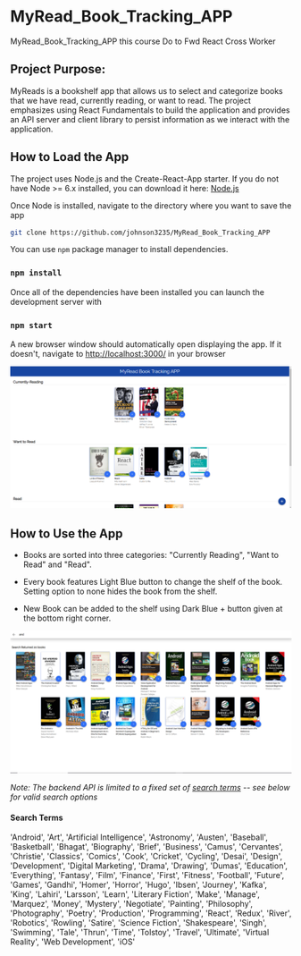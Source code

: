# MyRead_Book_Tracking_APP


MyRead_Book_Tracking_APP this course Do to Fwd React Cross Worker



## Project Purpose:

MyReads is a bookshelf app that allows us to select and categorize books that we have read, currently reading, or want to read. The project emphasizes using React Fundamentals to build the application and provides an API server and client library to persist information as we interact with the application.

## How to Load the App

The project uses Node.js and the Create-React-App starter.  If you do not have Node >= 6.x installed, you can download it here: [Node.js](https://nodejs.org/en/)

Once Node is installed, navigate to the directory where you want to save the app
```sh
git clone https://github.com/johnson3235/MyRead_Book_Tracking_APP
```
You can use ```npm``` package manager to install dependencies.
### ```npm install``` 

Once all of the dependencies have been installed you can launch the development server with

### ```npm start```  

A new browser window should automatically open displaying the app.  If it doesn't, navigate to [http://localhost:3000/](http://localhost:3000/) in your browser

![Home Page](src/screenshot/home.png "Home Screen")

## How to Use the App
* Books are sorted into three categories:
"Currently Reading", "Want to Read" and "Read".
* Every book features Light Blue button to change the shelf of the book. Setting option to none hides the book from the shelf.


* New Book can be added to the shelf using Dark Blue + button given at the bottom right corner.



![Search Page](src/screenshot/search.png "Search Results Books")


*Note: The backend API is limited to a fixed set of [search terms](#search-terms)  -- see below for valid search options*
#### Search Terms
'Android', 'Art', 'Artificial Intelligence', 'Astronomy', 'Austen', 'Baseball', 'Basketball', 'Bhagat', 'Biography', 'Brief', 'Business', 'Camus', 'Cervantes', 'Christie', 'Classics', 'Comics', 'Cook', 'Cricket', 'Cycling', 'Desai', 'Design', 'Development', 'Digital Marketing', 'Drama', 'Drawing', 'Dumas', 'Education', 'Everything', 'Fantasy', 'Film', 'Finance', 'First', 'Fitness', 'Football', 'Future', 'Games', 'Gandhi', 'Homer', 'Horror', 'Hugo', 'Ibsen', 'Journey', 'Kafka', 'King', 'Lahiri', 'Larsson', 'Learn', 'Literary Fiction', 'Make', 'Manage', 'Marquez', 'Money', 'Mystery', 'Negotiate', 'Painting', 'Philosophy', 'Photography', 'Poetry', 'Production', 'Programming', 'React', 'Redux', 'River', 'Robotics', 'Rowling', 'Satire', 'Science Fiction', 'Shakespeare', 'Singh', 'Swimming', 'Tale', 'Thrun', 'Time', 'Tolstoy', 'Travel', 'Ultimate', 'Virtual Reality', 'Web Development', 'iOS'


